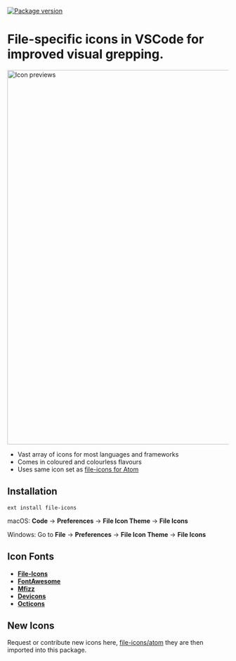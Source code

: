 [![Package version](https://vsmarketplacebadge.apphb.com/version/file-icons.file-icons.svg)](https://marketplace.visualstudio.com/items?itemName=file-icons.file-icons)

# File-specific icons in VSCode for improved visual grepping.

<img alt="Icon previews" width="850" src="https://raw.githubusercontent.com/DanBrooker/file-icons/6714706f268e257100e03c9eb52819cb97ad570b/preview.png" />

- Vast array of icons for most languages and frameworks
- Comes in coloured and colourless flavours
- Uses same icon set as [file-icons for Atom](https://github.com/file-icons/atom)

## Installation

`ext install file-icons`

macOS: **Code** → **Preferences** → **File Icon Theme** → **File Icons**

Windows: Go to **File** → **Preferences** → **File Icon Theme** → **File Icons**

## Icon Fonts

- [**File-Icons**](https://github.com/file-icons/icons/blob/master/charmap.md)
- [**FontAwesome**](http://fontawesome.io/cheatsheet/)
- [**Mfizz**](https://github.com/file-icons/MFixx/blob/master/charmap.md)
- [**Devicons**](https://github.com/file-icons/DevOpicons/blob/master/charmap.md)
- [**Octicons**](https://octicons.github.com/)

## New Icons

Request or contribute new icons here, [file-icons/atom](https://github.com/file-icons/atom) they are then imported into this package.
